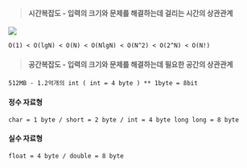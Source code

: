 > #### 시간복잡도 - 입력의 크기와 문제를 해결하는데 걸리는 시간의 상관관계
![](https://images.velog.io/images/j-kyung99/post/705cd309-27bb-4dd8-b6b7-6d50bd924f66/1.PNG)
```
O(1) < O(lgN) < O(N) < O(NlgN) < O(N^2) < O(2^N) < O(N!)
```
> #### 공간복잡도 - 입력의 크기와 문제를 해결하는데 필요한 공간의 상관관계
```
512MB - 1.2억개의 int ( int = 4 byte ) ** 1byte = 8bit
```
#### 정수 자료형
```
char = 1 byte / short = 2 byte / int = 4 byte long long = 8 byte
```
#### 실수 자료형
```
float = 4 byte / double = 8 byte
```
